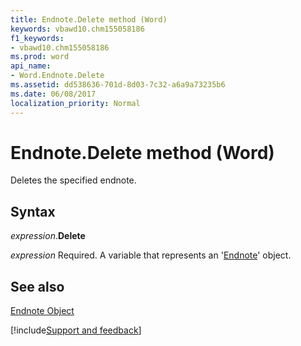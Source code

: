 ```yaml
---
title: Endnote.Delete method (Word)
keywords: vbawd10.chm155058186
f1_keywords:
- vbawd10.chm155058186
ms.prod: word
api_name:
- Word.Endnote.Delete
ms.assetid: dd538636-701d-8d03-7c32-a6a9a73235b6
ms.date: 06/08/2017
localization_priority: Normal
---
```



# Endnote.Delete method (Word)

Deletes the specified endnote.


## Syntax

_expression_.**Delete**

_expression_ Required. A variable that represents an '[Endnote](Word.Endnote.md)' object.


## See also


[Endnote Object](Word.Endnote.md)

[!include[Support and feedback](~/includes/feedback-boilerplate.md)]